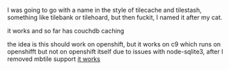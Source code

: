 I was going to go with a name in the style of tilecache and tilestash, something like tilebank or tilehoard, but then fuckit, I named it after my cat. 

it works and so far has couchdb caching

the idea is this should work on openshift, but it works on c9 which runs on openshifft but not on openshift itself due to issues with node-sqlite3, after I removed mbtile support [it works](http://kublai-cwm.rhcloud.com/stamenRoads/preview)